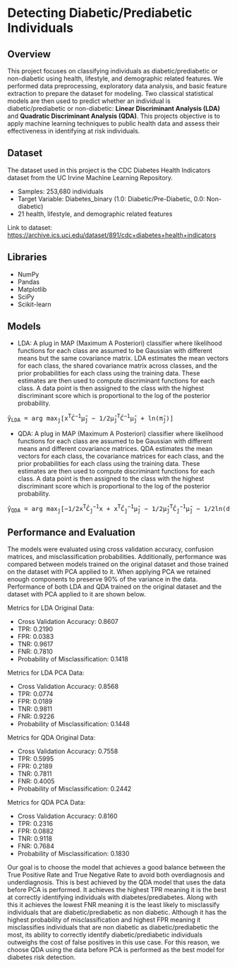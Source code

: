 # Detecting Diabetic/Prediabetic Individuals 

## Overview 
This project focuses on classifying individuals as diabetic/prediabetic or non-diabetic using health, lifestyle, and demographic related features. We performed data preprocessing, exploratory data analysis, and basic feature extraction to prepare the dataset for modeling. Two classical statistical models are then used to predict whether an individual is diabetic/prediabetic or non-diabetic: **Linear Discriminant Analysis (LDA)** and **Quadratic Discriminant Analysis (QDA)**. This projects objective is to apply machine learning techniques to public health data and assess their effectiveness in identifying at risk individuals.

## Dataset 
The dataset used in this project is the CDC Diabetes Health Indicators dataset from the UC Irvine Machine Learning Repository. 
- Samples: 253,680 individuals
- Target Variable: Diabetes_binary (1.0: Diabetic/Pre-Diabetic, 0.0: Non-diabetic)
- 21 health, lifestyle, and demographic related features

Link to dataset: https://archive.ics.uci.edu/dataset/891/cdc+diabetes+health+indicators

## Libraries 
- NumPy
- Pandas
- Matplotlib
- SciPy
- Scikit-learn

## Models 
- LDA: A plug in MAP (Maximum A Posteriori) classifier where likelihood functions for each class are assumed to be Gaussian with different means but the same covariance matrix. LDA estimates the mean vectors for each class, the shared covariance matrix across classes, and the prior probabilities for each class using the training data. These estimates are then used to compute discriminant functions for each class. A data point is then assigned to the class with the highest discriminant score which is proportional to the log of the posterior probability.  

<pre>
ŷ<sub>LDA</sub> = arg max<sub>j</sub>[x<sup>T</sup>Ĉ<sup>−1</sup>μ̂<sub>j</sub> − 1/2μ̂<sub>j</sub><sup>T</sup>Ĉ<sup>−1</sup>μ̂<sub>j</sub> + ln(π̂<sub>j</sub>)]
</pre>

- QDA: A plug in MAP (Maximum A Posteriori) classifier where likelihood functions for each class are assumed to be Gaussian with different means and different covariance matrices. QDA estimates the mean vectors for each class, the covariance matrices for each class, and the prior probabilities for each class using the training data. These estimates are then used to compute discriminant functions for each class. A data point is then assigned to the class with the highest discriminant score which is proportional to the log of the posterior probability.  

<pre>
ŷ<sub>QDA</sub> = arg max<sub>j</sub>[−1/2x<sup>T</sup>Ĉ<sub>j</sub><sup>−1</sup>x + x<sup>T</sup>Ĉ<sub>j</sub><sup>−1</sup>μ̂<sub>j</sub> − 1/2μ̂<sub>j</sub><sup>T</sup>Ĉ<sub>j</sub><sup>−1</sup>μ̂<sub>j</sub> − 1/2ln(det(Ĉ<sub>j</sub>)) + ln(π̂<sub>j</sub>)]
</pre>

## Performance and Evaluation 
The models were evaluated using cross validation accuracy, confusion matrices, and misclassification probabilities. Additionally, performance was compared between models trained on the original dataset and those trained on the dataset with PCA applied to it. When applying PCA we retained enough components to preserve 90% of the variance in the data. Performance of both LDA and QDA trained on the original dataset and the dataset with PCA applied to it are shown below. 

Metrics for LDA Original Data:
- Cross Validation Accuracy: 0.8607
- TPR: 0.2190
- FPR: 0.0383
- TNR: 0.9617
- FNR: 0.7810
- Probability of Misclassification: 0.1418

Metrics for LDA PCA Data:
- Cross Validation Accuracy: 0.8568
- TPR: 0.0774
- FPR: 0.0189
- TNR: 0.9811
- FNR: 0.9226
- Probability of Misclassification: 0.1448

Metrics for QDA Original Data:
- Cross Validation Accuracy: 0.7558
- TPR: 0.5995
- FPR: 0.2189
- TNR: 0.7811
- FNR: 0.4005
- Probability of Misclassification: 0.2442

Metrics for QDA PCA Data:
- Cross Validation Accuracy: 0.8160
- TPR: 0.2316
- FPR: 0.0882
- TNR: 0.9118
- FNR: 0.7684
- Probability of Misclassification: 0.1830

Our goal is to choose the model that achieves a good balance between the True Positive Rate and True Negative Rate to avoid both overdiagnosis and underdiagnosis. This is best achieved by the QDA model that uses the data before PCA is performed. It achieves the highest TPR meaning it is the best at correctly identifying individuals with diabetes/prediabetes. Along with this it achieves the lowest FNR meaning it is the least likely to misclassify individuals that are diabetic/prediabetic as non diabetic. Although it has the highest probability of misclassification and highest FPR meaning it misclassifies individuals that are non diabetic as diabetic/prediabetic the most, its ability to correctly identify diabetic/prediabetic individuals outweighs the cost of false positives in this use case. For this reason, we choose QDA using the data before PCA is performed as the best model for diabetes risk detection.
